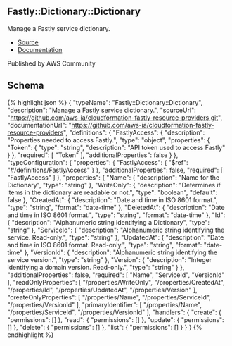 
## Fastly::Dictionary::Dictionary

Manage a Fastly service dictionary.

- [Source](https:&#x2F;&#x2F;github.com&#x2F;aws-ia&#x2F;cloudformation-fastly-resource-providers.git) 
- [Documentation]()

Published by AWS Community

## Schema
{% highlight json %}
{
    "typeName": "Fastly::Dictionary::Dictionary",
    "description": "Manage a Fastly service dictionary.",
    "sourceUrl": "https://github.com/aws-ia/cloudformation-fastly-resource-providers.git",
    "documentationUrl": "https://github.com/aws-ia/cloudformation-fastly-resource-providers",
    "definitions": {
        "FastlyAccess": {
            "description": "Properties needed to access Fastly.",
            "type": "object",
            "properties": {
                "Token": {
                    "type": "string",
                    "description": "API token used to access Fastly"
                }
            },
            "required": [
                "Token"
            ],
            "additionalProperties": false
        }
    },
    "typeConfiguration": {
        "properties": {
            "FastlyAccess": {
                "$ref": "#/definitions/FastlyAccess"
            }
        },
        "additionalProperties": false,
        "required": [
            "FastlyAccess"
        ]
    },
    "properties": {
        "Name": {
            "description": "Name for the Dictionary",
            "type": "string"
        },
        "WriteOnly": {
            "description": "Determines if items in the dictionary are readable or not.",
            "type": "boolean",
            "default": false
        },
        "CreatedAt": {
            "description": "Date and time in ISO 8601 format.",
            "type": "string",
            "format": "date-time"
        },
        "DeletedAt": {
            "description": "Date and time in ISO 8601 format.",
            "type": "string",
            "format": "date-time"
        },
        "Id": {
            "description": "Alphanumeric string identifying a Dictionary",
            "type": "string"
        },
        "ServiceId": {
            "description": "Alphanumeric string identifying the service. Read-only.",
            "type": "string"
        },
        "UpdatedAt": {
            "description": "Date and time in ISO 8601 format. Read-only.",
            "type": "string",
            "format": "date-time"
        },
        "VersionId": {
            "description": "Alphanumeric string identifying the service version.",
            "type": "string"
        },
        "Version": {
            "description": "Integer identifying a domain version. Read-only.",
            "type": "string"
        }
    },
    "additionalProperties": false,
    "required": [
        "Name",
        "ServiceId",
        "VersionId"
    ],
    "readOnlyProperties": [
        "/properties/WriteOnly",
        "/properties/CreatedAt",
        "/properties/Id",
        "/properties/UpdatedAt",
        "/properties/Version"
    ],
    "createOnlyProperties": [
        "/properties/Name",
        "/properties/ServiceId",
        "/properties/VersionId"
    ],
    "primaryIdentifier": [
        "/properties/Name",
        "/properties/ServiceId",
        "/properties/VersionId"
    ],
    "handlers": {
        "create": {
            "permissions": []
        },
        "read": {
            "permissions": []
        },
        "update": {
            "permissions": []
        },
        "delete": {
            "permissions": []
        },
        "list": {
            "permissions": []
        }
    }
}
{% endhighlight %}
